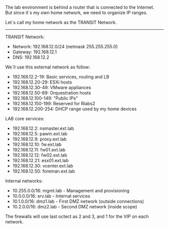 
The lab environment is behind a router that is connected to the Internet.<br>
But since it´s my own home network, we need to organize IP ranges.<br>

Let´s call my home network as the TRANSIT Network.<br>

---
TRANSIT Network:
- Network: 192.168.12.0/24 (netmask 255.255.255.0)
- Gateway: 192.168.12.1
- DNS: 192.168.12.2


We´ll use this external network as follow:

- 192.168.12.2-19: Basic services, routing and LB
- 192.168.12.20-29: ESXi hosts
- 192.168.12.30-49: VMware appliances
- 192.168.12.50-69: Orquestration hosts
- 192.168.12.100-149: "Public IPs"
- 192.168.12.150-199: Reserved for Rlabs2
- 192.168.12.200-254: DHCP range used by my home devices


LAB core services:
- 192.168.12.2: nsmaster.ext.lab
- 192.168.12.5: pawin.ext.lab
- 192.168.12.9: proxy.ext.lab
- 192.168.12.10: fw.ext.lab
- 192.168.12.11: fw01.ext.lab
- 192.168.12.12: fw02.ext.lab
- 192.168.12.21: esx01.ext.lab
- 192.168.12.30: vcenter.ext.lab
- 192.168.12.50: foreman.ext.lab

Internal networks:
- 10.255.0.0/16: mgmt.lab - Management and provisioning
- 10.0.0.0/16: srv.lab - Internal services
- 10.1.0.0/16: dmz1.lab - First DMZ network  (outside connections)
- 10.2.0.0/16: dmz2.lab - Second DMZ network (inside scope)

The firewalls will use last octect as 2 and 3, and 1 for the VIP on each network.
